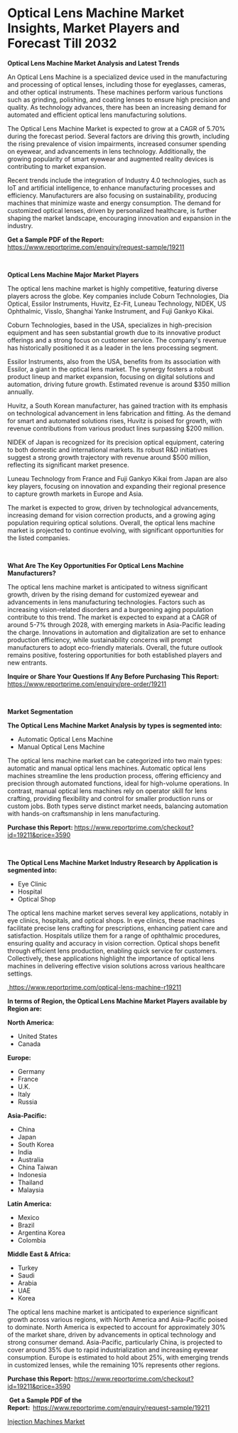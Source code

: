 <p><h1>Optical Lens Machine Market Insights, Market Players and Forecast Till 2032</h1></p><p><strong>Optical Lens Machine Market Analysis and Latest Trends</strong></p>
<p><p>An Optical Lens Machine is a specialized device used in the manufacturing and processing of optical lenses, including those for eyeglasses, cameras, and other optical instruments. These machines perform various functions such as grinding, polishing, and coating lenses to ensure high precision and quality. As technology advances, there has been an increasing demand for automated and efficient optical lens manufacturing solutions. </p><p>The Optical Lens Machine Market is expected to grow at a CAGR of 5.70% during the forecast period. Several factors are driving this growth, including the rising prevalence of vision impairments, increased consumer spending on eyewear, and advancements in lens technology. Additionally, the growing popularity of smart eyewear and augmented reality devices is contributing to market expansion. </p><p>Recent trends include the integration of Industry 4.0 technologies, such as IoT and artificial intelligence, to enhance manufacturing processes and efficiency. Manufacturers are also focusing on sustainability, producing machines that minimize waste and energy consumption. The demand for customized optical lenses, driven by personalized healthcare, is further shaping the market landscape, encouraging innovation and expansion in the industry.</p></p>
<p><strong>Get a Sample PDF of the Report:&nbsp;</strong> <a href="https://www.reportprime.com/enquiry/request-sample/19211?utm_campaign=3007&utm_medium=2&utm_source=Github&utm_content=ia&utm_term=19032025&utm_id=optical-lens-machine">https://www.reportprime.com/enquiry/request-sample/19211</a></p>
<p>&nbsp;</p>
<p><strong>Optical Lens Machine Major Market Players</strong></p>
<p><p>The optical lens machine market is highly competitive, featuring diverse players across the globe. Key companies include Coburn Technologies, Dia Optical, Essilor Instruments, Huvitz, Ez-Fit, Luneau Technology, NIDEK, US Ophthalmic, Visslo, Shanghai Yanke Instrument, and Fuji Gankyo Kikai. </p><p>Coburn Technologies, based in the USA, specializes in high-precision equipment and has seen substantial growth due to its innovative product offerings and a strong focus on customer service. The company's revenue has historically positioned it as a leader in the lens processing segment.</p><p>Essilor Instruments, also from the USA, benefits from its association with Essilor, a giant in the optical lens market. The synergy fosters a robust product lineup and market expansion, focusing on digital solutions and automation, driving future growth. Estimated revenue is around $350 million annually.</p><p>Huvitz, a South Korean manufacturer, has gained traction with its emphasis on technological advancement in lens fabrication and fitting. As the demand for smart and automated solutions rises, Huvitz is poised for growth, with revenue contributions from various product lines surpassing $200 million.</p><p>NIDEK of Japan is recognized for its precision optical equipment, catering to both domestic and international markets. Its robust R&D initiatives suggest a strong growth trajectory with revenue around $500 million, reflecting its significant market presence.</p><p>Luneau Technology from France and Fuji Gankyo Kikai from Japan are also key players, focusing on innovation and expanding their regional presence to capture growth markets in Europe and Asia.</p><p>The market is expected to grow, driven by technological advancements, increasing demand for vision correction products, and a growing aging population requiring optical solutions. Overall, the optical lens machine market is projected to continue evolving, with significant opportunities for the listed companies.</p></p>
<p>&nbsp;</p>
<p><strong>What Are The Key Opportunities For Optical Lens Machine Manufacturers?</strong></p>
<p><p>The optical lens machine market is anticipated to witness significant growth, driven by the rising demand for customized eyewear and advancements in lens manufacturing technologies. Factors such as increasing vision-related disorders and a burgeoning aging population contribute to this trend. The market is expected to expand at a CAGR of around 5-7% through 2028, with emerging markets in Asia-Pacific leading the charge. Innovations in automation and digitalization are set to enhance production efficiency, while sustainability concerns will prompt manufacturers to adopt eco-friendly materials. Overall, the future outlook remains positive, fostering opportunities for both established players and new entrants.</p></p>
<p><strong>Inquire or Share Your Questions If Any Before Purchasing This Report:</strong> <a href="https://www.reportprime.com/enquiry/pre-order/19211?utm_campaign=3007&utm_medium=2&utm_source=Github&utm_content=ia&utm_term=19032025&utm_id=optical-lens-machine">https://www.reportprime.com/enquiry/pre-order/19211</a></p>
<p>&nbsp;</p>
<p><strong>Market Segmentation</strong></p>
<p><strong>The Optical Lens Machine Market Analysis by types is segmented into:</strong></p>
<p><ul><li>Automatic Optical Lens Machine</li><li>Manual Optical Lens Machine</li></ul></p>
<p><p>The optical lens machine market can be categorized into two main types: automatic and manual optical lens machines. Automatic optical lens machines streamline the lens production process, offering efficiency and precision through automated functions, ideal for high-volume operations. In contrast, manual optical lens machines rely on operator skill for lens crafting, providing flexibility and control for smaller production runs or custom jobs. Both types serve distinct market needs, balancing automation with hands-on craftsmanship in lens manufacturing.</p></p>
<p><strong>Purchase this Report:&nbsp;</strong><a href="https://www.reportprime.com/checkout?id=19211&price=3590&utm_campaign=3007&utm_medium=2&utm_source=Github&utm_content=ia&utm_term=19032025&utm_id=optical-lens-machine">https://www.reportprime.com/checkout?id=19211&price=3590</a></p>
<p>&nbsp;</p>
<p><strong>The Optical Lens Machine Market Industry Research by Application is segmented into:</strong></p>
<p><ul><li>Eye Clinic</li><li>Hospital</li><li>Optical Shop</li></ul></p>
<p><p>The optical lens machine market serves several key applications, notably in eye clinics, hospitals, and optical shops. In eye clinics, these machines facilitate precise lens crafting for prescriptions, enhancing patient care and satisfaction. Hospitals utilize them for a range of ophthalmic procedures, ensuring quality and accuracy in vision correction. Optical shops benefit through efficient lens production, enabling quick service for customers. Collectively, these applications highlight the importance of optical lens machines in delivering effective vision solutions across various healthcare settings.</p></p>
<p><a href="https://www.reportprime.com/optical-lens-machine-r19211?utm_campaign=3007&utm_medium=2&utm_source=Github&utm_content=ia&utm_term=19032025&utm_id=optical-lens-machine">&nbsp;https://www.reportprime.com/optical-lens-machine-r19211</a></p>
<p><strong>In terms of Region, the Optical Lens Machine Market Players available by Region are:</strong></p>
<p>
    <p> <strong> North America: </strong>
        <ul>
            <li>United States</li>
            <li>Canada</li>
        </ul>
        </p> 
    <p> <strong> Europe: </strong>
        <ul>
            <li>Germany</li>
            <li>France</li>
            <li>U.K.</li>
            <li>Italy</li>
            <li>Russia</li>
        </ul>
        </p> 
    <p> <strong> Asia-Pacific: </strong>
        <ul>
            <li>China</li>
            <li>Japan</li>
            <li>South Korea</li>
            <li>India</li>
            <li>Australia</li>
            <li>China Taiwan</li>
            <li>Indonesia</li>
            <li>Thailand</li>
            <li>Malaysia</li>
        </ul>
        </p> 
    <p> <strong> Latin America: </strong>
        <ul>
            <li>Mexico</li>
            <li>Brazil</li>
            <li>Argentina Korea</li>
            <li>Colombia</li>
        </ul>
        </p> 
    <p> <strong> Middle East & Africa: </strong>
        <ul>
            <li>Turkey</li>
            <li>Saudi</li>
            <li>Arabia</li>
            <li>UAE</li>
            <li>Korea</li>
        </ul>
    </p>
    </p>
<p><p>The optical lens machine market is anticipated to experience significant growth across various regions, with North America and Asia-Pacific poised to dominate. North America is expected to account for approximately 30% of the market share, driven by advancements in optical technology and strong consumer demand. Asia-Pacific, particularly China, is projected to cover around 35% due to rapid industrialization and increasing eyewear consumption. Europe is estimated to hold about 25%, with emerging trends in customized lenses, while the remaining 10% represents other regions.</p></p>
<p><strong>Purchase this Report: </strong><a href="https://www.reportprime.com/checkout?id=19211&price=3590&utm_campaign=3007&utm_medium=2&utm_source=Github&utm_content=ia&utm_term=19032025&utm_id=optical-lens-machine">https://www.reportprime.com/checkout?id=19211&price=3590</a></p>
<p>&nbsp;<strong>Get a Sample PDF of the Report:&nbsp;&nbsp;</strong><a href="https://www.reportprime.com/enquiry/request-sample/19211?utm_campaign=3007&utm_medium=2&utm_source=Github&utm_content=ia&utm_term=19032025&utm_id=optical-lens-machine">https://www.reportprime.com/enquiry/request-sample/19211</a></p>
<p><strong></strong></p>
<p><p><a href="https://github.com/duzcupetriv/Market-Research-Report-List-1/blob/main/injection-machines-market.md?utm_campaign=3007&utm_medium=2&utm_source=Github&utm_content=ia&utm_term=19032025&utm_id=optical-lens-machine">Injection Machines Market</a></p></p>